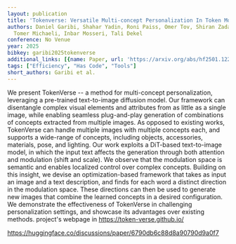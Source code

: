```yaml
---
layout: publication
title: 'Tokenverse: Versatile Multi-concept Personalization In Token Modulation Space'
authors: Daniel Garibi, Shahar Yadin, Roni Paiss, Omer Tov, Shiran Zada, Ariel Ephrat,
  Tomer Michaeli, Inbar Mosseri, Tali Dekel
conference: No Venue
year: 2025
bibkey: garibi2025tokenverse
additional_links: [{name: Paper, url: 'https://arxiv.org/abs/hf2501.12224'}]
tags: ["Efficiency", "Has Code", "Tools"]
short_authors: Garibi et al.
---
```

We present TokenVerse -- a method for multi-concept personalization, leveraging a pre-trained text-to-image diffusion model. Our framework can disentangle complex visual elements and attributes from as little as a single image, while enabling seamless plug-and-play generation of combinations of concepts extracted from multiple images. As opposed to existing works, TokenVerse can handle multiple images with multiple concepts each, and supports a wide-range of concepts, including objects, accessories, materials, pose, and lighting. Our work exploits a DiT-based text-to-image model, in which the input text affects the generation through both attention and modulation (shift and scale). We observe that the modulation space is semantic and enables localized control over complex concepts. Building on this insight, we devise an optimization-based framework that takes as input an image and a text description, and finds for each word a distinct direction in the modulation space. These directions can then be used to generate new images that combine the learned concepts in a desired configuration. We demonstrate the effectiveness of TokenVerse in challenging personalization settings, and showcase its advantages over existing methods. project's webpage in https://token-verse.github.io/

https://huggingface.co/discussions/paper/6790db6c88d8a90790d9a0f7